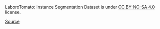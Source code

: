LaboroTomato: Instance Segmentation Dataset is under [CC BY-NC-SA 4.0](https://creativecommons.org/licenses/by-nc-sa/4.0/) license.

[Source](https://github.com/laboroai/LaboroTomato#licence)